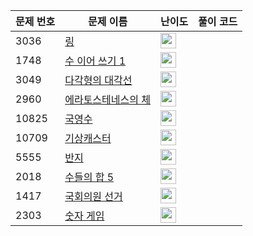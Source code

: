 | 문제 번호 | 문제 이름 | 난이도 | 풀이 코드 |
| --- | --- | --- | --- |
| 3036 | [링](https://www.acmicpc.net/problem/3036) | <img height="25px" width="25px=" src="https://static.solved.ac/tier_small/7.svg"/> |  |
| 1748 | [수 이어 쓰기 1](https://www.acmicpc.net/problem/1748) | <img height="25px" width="25px=" src="https://static.solved.ac/tier_small/7.svg"/> |  |
| 3049 | [다각형의 대각선](https://www.acmicpc.net/problem/3049) | <img height="25px" width="25px=" src="https://static.solved.ac/tier_small/6.svg"/> |  |
| 2960 | [에라토스테네스의 체](https://www.acmicpc.net/problem/2960) | <img height="25px" width="25px=" src="https://static.solved.ac/tier_small/7.svg"/> |  |
| 10825 | [국영수](https://www.acmicpc.net/problem/10825) | <img height="25px" width="25px=" src="https://static.solved.ac/tier_small/7.svg"/> |  |
| 10709 | [기상캐스터](https://www.acmicpc.net/problem/10709) | <img height="25px" width="25px=" src="https://static.solved.ac/tier_small/6.svg"/> |  |
| 5555 | [반지](https://www.acmicpc.net/problem/5555) | <img height="25px" width="25px=" src="https://static.solved.ac/tier_small/6.svg"/> |  |
| 2018 | [수들의 합 5](https://www.acmicpc.net/problem/2018) | <img height="25px" width="25px=" src="https://static.solved.ac/tier_small/6.svg"/> |  |
| 1417 | [국회의원 선거](https://www.acmicpc.net/problem/1417) | <img height="25px" width="25px=" src="https://static.solved.ac/tier_small/6.svg"/> |  |
| 2303 | [숫자 게임](https://www.acmicpc.net/problem/2303) | <img height="25px" width="25px=" src="https://static.solved.ac/tier_small/6.svg"/> |  |
